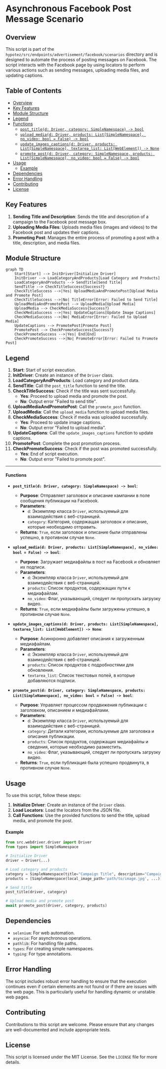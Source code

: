 # Asynchronous Facebook Post Message Scenario

## Overview

This script is part of the `hypotez/src/endpoints/advertisement/facebook/scenarios` directory and is designed to automate the process of posting messages on Facebook. The script interacts with the Facebook page by using locators to perform various actions such as sending messages, uploading media files, and updating captions.

## Table of Contents

- [Overview](#overview)
- [Key Features](#key-features)
- [Module Structure](#module-structure)
- [Legend](#legend)
- [Functions](#functions)
  - [`post_title(d: Driver, category: SimpleNamespace) -> bool`](#post_titled-driver-category-simplenamespace--bool)
  - [`upload_media(d: Driver, products: List[SimpleNamespace], no_video: bool = False) -> bool`](#upload_mediad-driver-products-listsimplenamespace-no_video-bool--false--bool)
  - [`update_images_captions(d: Driver, products: List[SimpleNamespace], textarea_list: List[WebElement]) -> None`](#update_images_captionsd-driver-products-listsimplenamespace-textarea_list-listwebelement--none)
  - [`promote_post(d: Driver, category: SimpleNamespace, products: List[SimpleNamespace], no_video: bool = False) -> bool`](#promote_postd-driver-category-simplenamespace-products-listsimplenamespace-no_video-bool--false--bool)
- [Usage](#usage)
  - [Example](#example)
- [Dependencies](#dependencies)
- [Error Handling](#error-handling)
- [Contributing](#contributing)
- [License](#license)

## Key Features

1. **Sending Title and Description**: Sends the title and description of a campaign to the Facebook post message box.
2. **Uploading Media Files**: Uploads media files (images and videos) to the Facebook post and updates their captions.
3. **Promoting Post**: Manages the entire process of promoting a post with a title, description, and media files.

## Module Structure

```mermaid
graph TD
    Start[Start] --> InitDriver[Initialize Driver]
    InitDriver --> LoadCategoryAndProducts[Load Category and Products]
    LoadCategoryAndProducts --> SendTitle[Send Title]
    SendTitle --> CheckTitleSuccess{Success?}
    CheckTitleSuccess -->|Yes| UploadMediaAndPromotePost[Upload Media and Promote Post]
    CheckTitleSuccess -->|No| TitleError[Error: Failed to Send Title]
    UploadMediaAndPromotePost --> UploadMedia[Upload Media]
    UploadMedia --> CheckMediaSuccess{Success?}
    CheckMediaSuccess -->|Yes| UpdateCaptions[Update Image Captions]
    CheckMediaSuccess -->|No| MediaError[Error: Failed to Upload Media]
    UpdateCaptions --> PromotePost[Promote Post]
    PromotePost --> CheckPromoteSuccess{Success?}
    CheckPromoteSuccess -->|Yes| End[End]
    CheckPromoteSuccess -->|No| PromoteError[Error: Failed to Promote Post]
```

## Legend

1. **Start**: Start of script execution.
2. **InitDriver**: Create an instance of the `Driver` class.
3. **LoadCategoryAndProducts**: Load category and product data.
4. **SendTitle**: Call the `post_title` function to send the title.
5. **CheckTitleSuccess**: Check if the title was sent successfully.
   - **Yes**: Proceed to upload media and promote the post.
   - **No**: Output error "Failed to send title".
6. **UploadMediaAndPromotePost**: Call the `promote_post` function.
7. **UploadMedia**: Call the `upload_media` function to upload media files.
8. **CheckMediaSuccess**: Check if media was uploaded successfully.
   - **Yes**: Proceed to update image captions.
   - **No**: Output error "Failed to upload media".
9. **UpdateCaptions**: Call the `update_images_captions` function to update captions.
10. **PromotePost**: Complete the post promotion process.
11. **CheckPromoteSuccess**: Check if the post was promoted successfully.
    - **Yes**: End of script execution.
    - **No**: Output error "Failed to promote post".

-----------------------

#### Functions

- **`post_title(d: Driver, category: SimpleNamespace) -> bool`**:
  - **Purpose**: Отправляет заголовок и описание кампании в поле сообщения публикации на Facebook.
  - **Parameters**:
    - `d`: Экземпляр класса `Driver`, используемый для взаимодействия с веб-страницей.
    - `category`: Категория, содержащая заголовок и описание, которые необходимо отправить.
  - **Returns**: `True`, если заголовок и описание были отправлены успешно, в противном случае `None`.

- **`upload_media(d: Driver, products: List[SimpleNamespace], no_video: bool = False) -> bool`**:
  - **Purpose**: Загружает медиафайлы в пост на Facebook и обновляет их подписи.
  - **Parameters**:
    - `d`: Экземпляр класса `Driver`, используемый для взаимодействия с веб-страницей.
    - `products`: Список продуктов, содержащих пути к медиафайлам.
    - `no_video`: Флаг, указывающий, следует ли пропускать загрузку видео.
  - **Returns**: `True`, если медиафайлы были загружены успешно, в противном случае `None`.

- **`update_images_captions(d: Driver, products: List[SimpleNamespace], textarea_list: List[WebElement]) -> None`**:
  - **Purpose**: Асинхронно добавляет описания к загруженным медиафайлам.
  - **Parameters**:
    - `d`: Экземпляр класса `Driver`, используемый для взаимодействия с веб-страницей.
    - `products`: Список продуктов с подробностями для обновления.
    - `textarea_list`: Список текстовых полей, в которые добавляются подписи.

- **`promote_post(d: Driver, category: SimpleNamespace, products: List[SimpleNamespace], no_video: bool = False) -> bool`**:
  - **Purpose**: Управляет процессом продвижения публикации с заголовком, описанием и медиафайлами.
  - **Parameters**:
    - `d`: Экземпляр класса `Driver`, используемый для взаимодействия с веб-страницей.
    - `category`: Детали категории, используемые для заголовка и описания публикации.
    - `products`: Список продуктов, содержащих медиафайлы и сведения, которые необходимо разместить.
    - `no_video`: Флаг, указывающий, следует ли пропускать загрузку видео.
  - **Returns**: `True`, если публикация была успешно продвинута, в противном случае `None`.

## Usage

To use this script, follow these steps:

1. **Initialize Driver**: Create an instance of the `Driver` class.
2. **Load Locators**: Load the locators from the JSON file.
3. **Call Functions**: Use the provided functions to send the title, upload media, and promote the post.

#### Example

```python
from src.webdriver.driver import Driver
from types import SimpleNamespace

# Initialize Driver
driver = Driver(...)

# Load category and products
category = SimpleNamespace(title="Campaign Title", description="Campaign Description")
products = [SimpleNamespace(local_image_path='path/to/image.jpg', ...)]

# Send title
post_title(driver, category)

# Upload media and promote post
await promote_post(driver, category, products)
```

## Dependencies

- `selenium`: For web automation.
- `asyncio`: For asynchronous operations.
- `pathlib`: For handling file paths.
- `types`: For creating simple namespaces.
- `typing`: For type annotations.

## Error Handling

The script includes robust error handling to ensure that the execution continues even if certain elements are not found or if there are issues with the web page. This is particularly useful for handling dynamic or unstable web pages.

## Contributing

Contributions to this script are welcome. Please ensure that any changes are well-documented and include appropriate tests.

## License

This script is licensed under the MIT License. See the `LICENSE` file for more details.